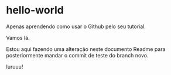 # hello-world
Apenas aprendendo como usar o Github pelo seu tutorial.

Vamos lá.

Estou aqui fazendo uma alteração neste documento Readme para posteriormente mandar o commit de teste do branch novo.

Iuruuu!
